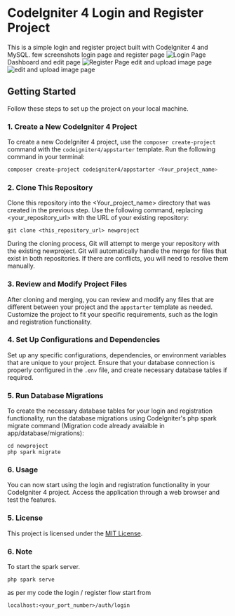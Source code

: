 # CodeIgniter 4 Login and Register Project

This is a simple login and register project built with CodeIgniter 4 and MySQL.
few screenshots
login page and register page
![Login Page](https://i.ibb.co/hKX2Gfn/Screenshot-2023-10-19-at-9-29-16-AM.png)
Dashboard and edit page
![Register Page](https://i.ibb.co/RjMCQk6/image.png)
edit and upload image page
![edit and upload image page](https://i.ibb.co/2hBZZZS/Screenshot-2023-10-19-at-9-39-06-AM.png)

## Getting Started

Follow these steps to set up the project on your local machine.

### 1. Create a New CodeIgniter 4 Project

To create a new CodeIgniter 4 project, use the `composer create-project` command with the `codeigniter4/appstarter` template. Run the following command in your terminal:

```bash
composer create-project codeigniter4/appstarter <Your_project_name>
```

### 2. Clone This Repository

Clone this repository into the <Your_project_name> directory that was created in the previous step. Use the following command, replacing <your_repository_url> with the URL of your existing repository:

```
git clone <this_repository_url> newproject
```

During the cloning process, Git will attempt to merge your repository with the existing newproject. Git will automatically handle the merge for files that exist in both repositories. If there are conflicts, you will need to resolve them manually.

### 3. Review and Modify Project Files

After cloning and merging, you can review and modify any files that are different between your project and the `appstarter` template as needed. Customize the project to fit your specific requirements, such as the login and registration functionality.

### 4. Set Up Configurations and Dependencies

Set up any specific configurations, dependencies, or environment variables that are unique to your project. Ensure that your database connection is properly configured in the `.env` file, and create necessary database tables if required.

### 5. Run Database Migrations

To create the necessary database tables for your login and registration functionality, run the database migrations using CodeIgniter's php spark migrate command (Migration code already avaialble in app/database/migrations):

```
cd newproject
php spark migrate
```

### 6. Usage

You can now start using the login and registration functionality in your CodeIgniter 4 project. Access the application through a web browser and test the features.

### 5. License

This project is licensed under the [MIT License](https://github.com/sayandeeps/login_register_using_CI4/blob/main/LICENSE.md).

### 6. Note

To start the spark server.

```
php spark serve
```

as per my code the login / register flow start from

```
localhost:<your_port_number>/auth/login
```
